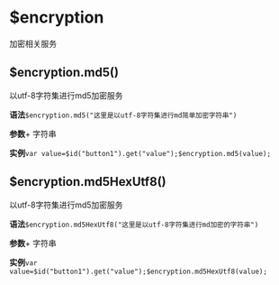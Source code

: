 # $encryption
加密相关服务

## $encryption.md5()
以utf-8字符集进行md5加密服务

**语法**```$encryption.md5("这里是以utf-8字符集进行md简单加密字符串")```

**参数**+ 字符串

**实例**```var value=$id("button1").get("value");$encryption.md5(value);```

## $encryption.md5HexUtf8()
以utf-8字符集进行md5加密服务

**语法**```$encryption.md5HexUtf8("这里是以utf-8字符集进行md加密的字符串")```

**参数**+ 字符串

**实例**```var value=$id("button1").get("value");$encryption.md5HexUtf8(value);```

